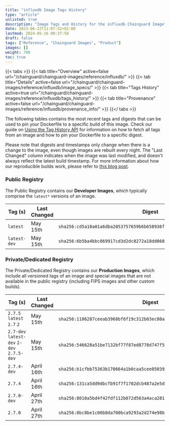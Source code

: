 ```yaml
---
title: "influxdb Image Tags History"
type: "article"
unlisted: true
description: "Image Tags and History for the influxdb Chainguard Image"
date: 2023-06-22T11:07:52+02:00
lastmod: 2024-05-16 00:37:58
draft: false
tags: ["Reference", "Chainguard Images", "Product"]
images: []
weight: 700
toc: true
---
```


{{< tabs >}}
{{< tab title="Overview" active=false url="/chainguard/chainguard-images/reference/influxdb/" >}}
{{< tab title="Details" active=false url="/chainguard/chainguard-images/reference/influxdb/image_specs/" >}}
{{< tab title="Tags History" active=true url="/chainguard/chainguard-images/reference/influxdb/tags_history/" >}}
{{< tab title="Provenance" active=false url="/chainguard/chainguard-images/reference/influxdb/provenance_info/" >}}
{{</ tabs >}}

The following tables contains the most recent tags and digests that can be used to pin your Dockerfile to a specific build of this image. Check our guide on [Using the Tag History API](/chainguard/chainguard-images/using-the-tag-history-api/) for information on how to fetch all tags from an image and how to pin your Dockerfile to a specific digest.

Please note that digests and timestamps only change when there is a change to the image, even though images are rebuilt every night. The "Last Changed" column indicates when the image was last modified, and doesn't always reflect the latest build timestamp. For more information about how our reproducible builds work, please refer to [this blog post](https://www.chainguard.dev/unchained/reproducing-chainguards-reproducible-image-builds).

### Public Registry
The Public Registry contains our **Developer Images**, which typically comprise the `latest*` versions of an image.

| Tag (s)       | Last Changed | Digest                                                                    |
|---------------|--------------|---------------------------------------------------------------------------|
|  `latest`     | May 15th     | `sha256:cd5a10a01a6dba2053757659b6b658936f0514e1de42e90226d288408ebdcb7d` |
|  `latest-dev` | May 15th     | `sha256:6b5ba4bbc869917cd3d2dc8272a18dd068c4d2d85c822035bc947c83f98cc8e5` |


### Private/Dedicated Registry
The Private/Dedicated Registry contains our **Production Images**, which include all versioned tags of an image and special images that are not available in the public registry (including FIPS images and other custom builds).

| Tag (s)                                     | Last Changed | Digest                                                                    |
|---------------------------------------------|--------------|---------------------------------------------------------------------------|
|  `2.7.5` `latest` `2.7` `2`                 | May 15th     | `sha256:1106287ceeab3968bf6f19c312b03ec80ae375ffa48ddae58dae6c0103be564f` |
|  `2.7-dev` `latest-dev` `2-dev` `2.7.5-dev` | May 15th     | `sha256:546628a51be7132bf77f87ed8778d747f572813ffdd0fd0f19526f4157cd76fa` |
|  `2.7.4-dev`                                | April 16th   | `sha256:b1cfbb75363b170664a1b0caa5cee0503941914eab711cd892db917a134cbc06` |
|  `2.7.4`                                    | April 16th   | `sha256:131ca5dd9dbcfb91f7f1702dcb487a2e5d764b3ca4261c56ec93f97b7647468b` |
|  `2.7.0-dev`                                | April 27th   | `sha256:8010a5bd4f42fdf112b072d563a4aca28195ba81f383919cad600b75b539953f` |
|  `2.7.0`                                    | April 27th   | `sha256:8bc8be1c00b8da700bca9293a2d274e98b44ef37c64d1b9ab2a9c15078a27947` |

